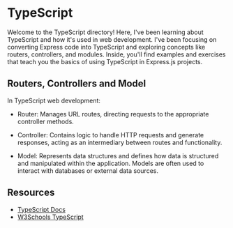 # TypeScript

Welcome to the TypeScript directory! Here, I've been learning about TypeScript and how it's used in web development. I've been focusing on converting Express code into TypeScript and exploring concepts like routers, controllers, and modules. Inside, you'll find examples and exercises that teach you the basics of using TypeScript in Express.js projects.

## Routers, Controllers and Model

In TypeScript web development:

- Router: Manages URL routes, directing requests to the appropriate controller methods.

- Controller: Contains logic to handle HTTP requests and generate responses, acting as an intermediary between routes and functionality.

- Model: Represents data structures and defines how data is structured and manipulated within the application. Models are often used to interact with databases or external data sources.

## Resources
- [TypeScript Docs](https://www.typescriptlang.org/docs/)
- [W3Schools TypeScript](https://www.w3schools.com/typescript/)